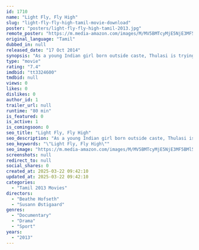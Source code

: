 ```yaml
---
id: 1710
name: "Light Fly, Fly High"
slug: "light-fly-fly-high-tamil-movie-download"
poster: "posters/light-fly-fly-high-tamil-2013.jpg"
remote_poster: "https://m.media-amazon.com/images/M/MV5BMTcyMjE5NjE3MF5BMl5BanBnXkFtZTgwNzM3MTM5MDE@._V1_SX300.jpg"
original_language: "Tamil"
dubbed_in: null
released_date: "17 Oct 2014"
synopsis: "As a young Indian girl born outside caste, Thulasi is trying to box her way out of poverty, but the struggle for an independent life is hardest outside the ring."
type: "movie"
rating: "7.4"
imdbid: "tt3324600"
tmdbid: null
views: 0
likes: 0
dislikes: 0
author_id: 1
trailer_url: null
runtime: "80 min"
is_featured: 0
is_active: 1
is_comingsoon: 0
seo_title: "Light Fly, Fly High"
seo_description: "As a young Indian girl born outside caste, Thulasi is trying to box her way out of poverty, but the struggle for an independent life is hardest outside the ring."
seo_keywords: "\"Light Fly, Fly High\""
seo_image: "https://m.media-amazon.com/images/M/MV5BMTcyMjE5NjE3MF5BMl5BanBnXkFtZTgwNzM3MTM5MDE@._V1_SX300.jpg"
screenshots: null
redirect_to: null
social_shares: 0
created_at: 2025-03-22 09:42:10
updated_at: 2025-03-22 09:42:10
categories:
  - "Tamil 2013 Movies"
directors:
  - "Beathe Hofseth"
  - "Susann Østigaard"
genres:
  - "Documentary"
  - "Drama"
  - "Sport"
years:
  - "2013"
---
```

